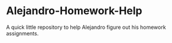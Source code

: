 Alejandro-Homework-Help
=======================

A quick little repository to help Alejandro figure out his homework
assignments.
